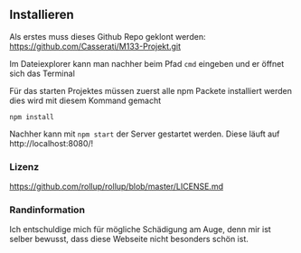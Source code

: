 ## Installieren
Als erstes muss dieses Github Repo geklont werden:
https://github.com/Casserati/M133-Projekt.git

Im Dateiexplorer kann man nachher beim Pfad 
```cmd```
eingeben und er öffnet sich das Terminal

Für das starten Projektes müssen zuerst alle npm Packete installiert werden dies wird mit diesem Kommand gemacht

```npm install``` 

Nachher kann mit 
```npm start``` 
der Server gestartet werden. 
Diese läuft auf http://localhost:8080/!

### Lizenz
https://github.com/rollup/rollup/blob/master/LICENSE.md


### Randinformation
Ich entschuldige mich für mögliche Schädigung am Auge, denn mir ist selber bewusst, dass diese Webseite nicht besonders schön ist.
